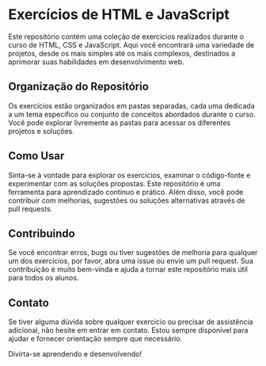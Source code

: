# Exercícios de HTML e JavaScript

Este repositório contém uma coleção de exercícios realizados durante o curso de HTML, CSS e JavaScript. Aqui você encontrará uma variedade de projetos, desde os mais simples até os mais complexos, destinados a aprimorar suas habilidades em desenvolvimento web.

## Organização do Repositório

Os exercícios estão organizados em pastas separadas, cada uma dedicada a um tema específico ou conjunto de conceitos abordados durante o curso. Você pode explorar livremente as pastas para acessar os diferentes projetos e soluções.

## Como Usar

Sinta-se à vontade para explorar os exercícios, examinar o código-fonte e experimentar com as soluções propostas. Este repositório é uma ferramenta para aprendizado contínuo e prático. Além disso, você pode contribuir com melhorias, sugestões ou soluções alternativas através de pull requests.

## Contribuindo

Se você encontrar erros, bugs ou tiver sugestões de melhoria para qualquer um dos exercícios, por favor, abra uma issue ou envie um pull request. Sua contribuição é muito bem-vinda e ajuda a tornar este repositório mais útil para todos os alunos.

## Contato

Se tiver alguma dúvida sobre qualquer exercício ou precisar de assistência adicional, não hesite em entrar em contato. Estou sempre disponível para ajudar e fornecer orientação sempre que necessário.

Divirta-se aprendendo e desenvolvendo!
